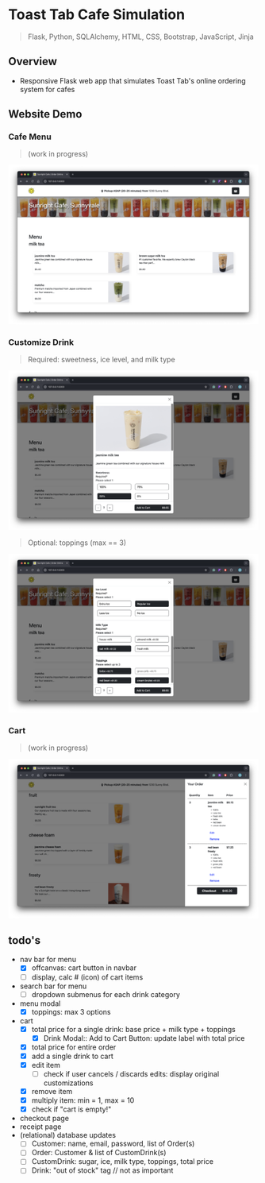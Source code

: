# Toast Tab Cafe Simulation

> Flask, Python,  SQLAlchemy, HTML, CSS, Bootstrap, JavaScript, Jinja

## Overview
* Responsive Flask web app that simulates Toast Tab's online ordering system for cafes

## Website Demo

### Cafe Menu
> (work in progress)
<img src="https://github.com/jschhie/toast-tab-cafe/blob/main/demos/updated-home.png">

### Customize Drink 
> Required: sweetness, ice level, and milk type
<img src="https://github.com/jschhie/toast-tab-cafe/blob/main/demos/updated-menu-1.png">

> Optional: toppings (max == 3)
<img src="https://github.com/jschhie/toast-tab-cafe/blob/main/demos/updated-menu-2.png">

### Cart 
> (work in progress)
<img src="https://github.com/jschhie/toast-tab-cafe/blob/main/demos/updated-cart.png">

## todo's
* nav bar for menu
  * [x] offcanvas: cart button in navbar
  * [ ] display, calc # (icon) of cart items
* search bar for menu
  * [ ] dropdown submenus for each drink category
* menu modal
  * [x] toppings: max 3 options
* cart
  * [x] total price for a single drink: base price + milk type + toppings 
    * [x] Drink Modal:: Add to Cart Button: update label with total price
  * [x] total price for entire order 
  * [x] add a single drink to cart
  * [x] edit item
    * [ ] check if user cancels / discards edits: display original customizations
  * [x] remove item
  * [x] multiply item: min = 1, max = 10
  * [x] check if "cart is empty!"  
* checkout page
* receipt page
* (relational) database updates
  * [ ] Customer: name, email, password, list of Order(s)
  * [ ] Order: Customer & list of CustomDrink(s)
  * [ ] CustomDrink: sugar, ice, milk type, toppings, total price
  * [ ] Drink: "out of stock" tag // not as important